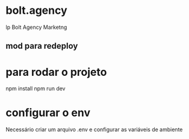 # bolt.agency
lp Bolt Agency Marketng

## mod para redeploy

# para rodar o projeto

npm install
npm run dev


# configurar o env
Necessário criar um arquivo .env e configurar as variáveis de ambiente

